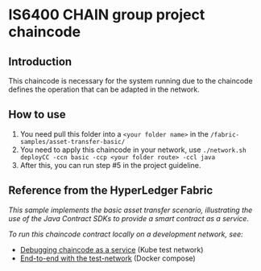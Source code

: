 # IS6400 CHAIN group project chaincode

## Introduction
This chaincode is necessary for the system running due to the chaincode defines the operation that can be adapted in the network.

## How to use
1. You need pull this folder into a `<your folder name>` in the `/fabric-samples/asset-transfer-basic/`
2. You need to apply this chaincode in your network, use `./network.sh deployCC -ccn basic -ccp <your folder route> -ccl java`
3. After this, you can run step #5 in the project guideline.



## Reference from the HyperLedger Fabric

_This sample implements the basic asset transfer scenario, illustrating the use of the Java Contract SDKs to provide a smart contract as a service._

_To run this chaincode contract locally on a development network, see:_

- [Debugging chaincode as a service](../../test-network-k8s/docs/CHAINCODE_AS_A_SERVICE.md) (Kube test network)
- [End-to-end with the test-network](../../test-network/CHAINCODE_AS_A_SERVICE_TUTORIAL.md#end-to-end-with-the-the-test-network) (Docker compose)
